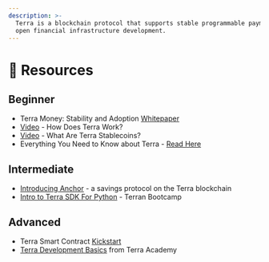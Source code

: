 ```yaml
---
description: >-
  Terra is a blockchain protocol that supports stable programmable payments and
  open financial infrastructure development.
---
```


# 👀 Resources

## Beginner

* Terra Money: Stability and Adoption [Whitepaper](https://www.terra.money/Terra_White_paper.pdf)
* [Video](https://mobile.twitter.com/learnterra) - How Does Terra Work?
* [Video](https://youtu.be/1DolPqvLBaw) - What Are Terra Stablecoins?
* Everything You Need to Know about Terra - [Read Here](https://www.securities.io/investing-in-terra-luna-everything-you-need-to-know/)

## Intermediate

* [Introducing Anchor](https://medium.com/terra-money/introducing-anchor-25d782cbb509) - a savings protocol on the Terra blockchain
* [Intro to Terra SDK For Python](https://youtu.be/LZ3V6kC97OE) - Terran Bootcamp

## Advanced

* Terra Smart Contract [Kickstart](https://medium.com/terra-money/terra-smart-contract-kickstart-ae1c957a098c)
* [Terra Development Basics](https://www.youtube.com/playlist?list=PL-1j57N4qfImfGH_WpOyZdLr1xDpNJdWS) from Terra Academy

